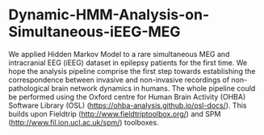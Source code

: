 # Dynamic-HMM-Analysis-on-Simultaneous-iEEG-MEG

We applied Hidden Markov Model to a rare simultaneous MEG and intracranial EEG (iEEG) dataset in epilepsy patients for the first time. We hope the analysis pipeline comprise the first step towards establishing the correspondence between invasive and non-invasive recordings of non-pathological brain network dynamics in humans. The whole pipeline could be performed using the Oxford centre for Human Brain Activity (OHBA) Software Library (OSL) (https://ohba-analysis.github.io/osl-docs/). This builds upon Fieldtrip (http://www.fieldtriptoolbox.org/) and SPM (http://www.fil.ion.ucl.ac.uk/spm/) toolboxes.
